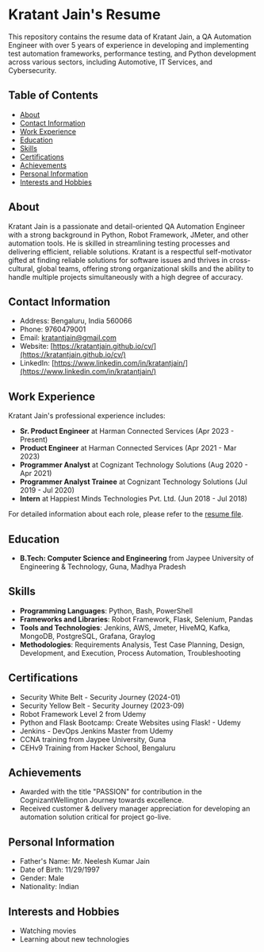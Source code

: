 # Kratant Jain's Resume

This repository contains the resume data of Kratant Jain, a QA Automation Engineer with over 5 years of experience in developing and implementing test automation frameworks, performance testing, and Python development across various sectors, including Automotive, IT Services, and Cybersecurity.

## Table of Contents

- [About](#about)
- [Contact Information](#contact-information)
- [Work Experience](#work-experience)
- [Education](#education)
- [Skills](#skills)
- [Certifications](#certifications)
- [Achievements](#achievements)
- [Personal Information](#personal-information)
- [Interests and Hobbies](#interests-and-hobbies)

## About

Kratant Jain is a passionate and detail-oriented QA Automation Engineer with a strong background in Python, Robot Framework, JMeter, and other automation tools. He is skilled in streamlining testing processes and delivering efficient, reliable solutions. Kratant is a respectful self-motivator gifted at finding reliable solutions for software issues and thrives in cross-cultural, global teams, offering strong organizational skills and the ability to handle multiple projects simultaneously with a high degree of accuracy.

## Contact Information

- Address: Bengaluru, India 560066
- Phone: 9760479001
- Email: kratantjain@gmail.com
- Website: [https://kratantjain.github.io/cv/](https://kratantjain.github.io/cv/)
- LinkedIn: [https://www.linkedin.com/in/kratantjain/](https://www.linkedin.com/in/kratantjain/)

## Work Experience

Kratant Jain's professional experience includes:

- **Sr. Product Engineer** at Harman Connected Services (Apr 2023 - Present)
- **Product Engineer** at Harman Connected Services (Apr 2021 - Mar 2023)
- **Programmer Analyst** at Cognizant Technology Solutions (Aug 2020 - Apr 2021)
- **Programmer Analyst Trainee** at Cognizant Technology Solutions (Jul 2019 - Jul 2020)
- **Intern** at Happiest Minds Technologies Pvt. Ltd. (Jun 2018 - Jul 2018)

For detailed information about each role, please refer to the [resume file](KRATANT_JAIN_Resume-1.pdf).

## Education

- **B.Tech: Computer Science and Engineering** from Jaypee University of Engineering & Technology, Guna, Madhya Pradesh

## Skills

- **Programming Languages**: Python, Bash, PowerShell
- **Frameworks and Libraries**: Robot Framework, Flask, Selenium, Pandas
- **Tools and Technologies**: Jenkins, AWS, Jmeter, HiveMQ, Kafka, MongoDB, PostgreSQL, Grafana, Graylog
- **Methodologies**: Requirements Analysis, Test Case Planning, Design, Development, and Execution, Process Automation, Troubleshooting

## Certifications

- Security White Belt - Security Journey (2024-01)
- Security Yellow Belt - Security Journey (2023-09)
- Robot Framework Level 2 from Udemy
- Python and Flask Bootcamp: Create Websites using Flask! - Udemy
- Jenkins - DevOps Jenkins Master from Udemy
- CCNA training from Jaypee University, Guna
- CEHv9 Training from Hacker School, Bengaluru

## Achievements

- Awarded with the title "PASSION" for contribution in the CognizantWellington Journey towards excellence.
- Received customer & delivery manager appreciation for developing an automation solution critical for project go-live.

## Personal Information

- Father's Name: Mr. Neelesh Kumar Jain
- Date of Birth: 11/29/1997
- Gender: Male
- Nationality: Indian

## Interests and Hobbies

- Watching movies
- Learning about new technologies
